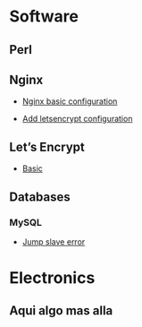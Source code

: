 <!-- TITLE: Snippets -->
<!-- SUBTITLE: All Snippets -->

# Software
## Perl

## Nginx


* [Nginx basic configuration](/nginx/checkconfig)

* [Add letsencrypt configuration](/nginx/letsencrypt)

## Let’s Encrypt
* [Basic](/letsencrypt#basic)

## Databases
### MySQL
* [Jump slave error](/mysql/basics#jump-slave-error)

# Electronics
## Aqui algo mas alla


